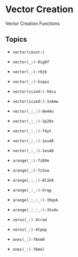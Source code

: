 # Vector Creation

Vector Creation Functions

## Topics

- ``vector(count:)``
- ``vector(_:)-9ig0f``
- ``vector(_:)-r0jb``
- ``vector(_:)-5sqoz``
- ``vector(sized:)-h6cu``
- ``vector(sized:)-1x6mw``
- ``vector(_:_:)-8m44u``
- ``vector(_:_:)-3p20v``
- ``vector(_:_:)-f4yt``
- ``vector(_:_:)-1eu48``
- ``vector(_:_:)-1eu48``

- ``arange(_:)-7z09e``
- ``arange(_:)-7z3xw``
- ``arange(_:_:)-8l1k8``
- ``arange(_:_:)-hrqg``
- ``arange(_:_:_:)-39qok``
- ``arange(_:_:_:)-3tu4v``

- ``zeros(_:)-4trad``
- ``zeros(_:)-4tpop``
- ``ones(_:)-76nm9``
- ``ones(_:)-76mol``
